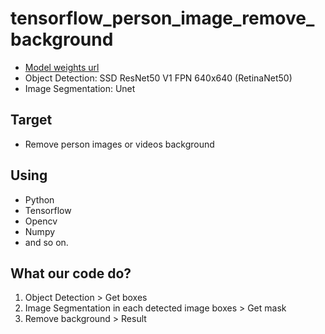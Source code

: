 # tensorflow_person_image_remove_background

*   [Model weights url](https://drive.google.com/drive/folders/1wU1Np8thAQ5qBpwmUTCcIWpS9772Nror?usp=sharing)
*   Object Detection: SSD ResNet50 V1 FPN 640x640 (RetinaNet50)
*   Image Segmentation: Unet

## Target

*   Remove person images or videos background

## Using

*   Python
*   Tensorflow
*   Opencv
*   Numpy
*   and so on.

## What our code do?

1. Object Detection > Get boxes
2. Image Segmentation in each detected image boxes > Get mask
3. Remove background > Result
